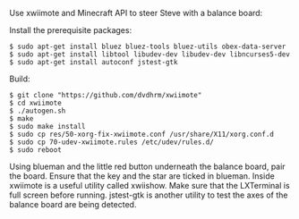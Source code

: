 Use xwiimote and Minecraft API to steer Steve with a balance board:

Install the prerequisite packages:

    $ sudo apt-get install bluez bluez-tools bluez-utils obex-data-server
    $ sudo apt-get install libtool libudev-dev libudev-dev libncurses5-dev
    $ sudo apt-get install autoconf jstest-gtk

Build: 

    $ git clone "https://github.com/dvdhrm/xwiimote"
    $ cd xwiimote
    $ ./autogen.sh 
    $ make
    $ sudo make install
    $ sudo cp res/50-xorg-fix-xwiimote.conf /usr/share/X11/xorg.conf.d
    $ sudo cp 70-udev-xwiimote.rules /etc/udev/rules.d/
    $ sudo reboot


Using blueman and the little red button underneath the balance board, pair the board. Ensure that the key and the star are ticked in blueman.
Inside xwiimote is a useful utility called xwiishow. Make sure that the LXTerminal is full screen before running.
jstest-gtk is another utility to test the axes of the balance board are being detected.

